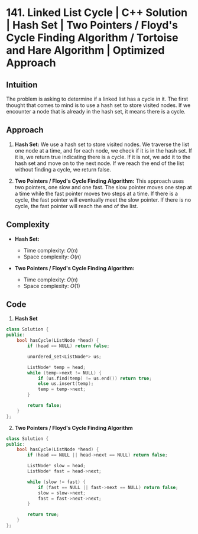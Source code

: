 # 141. Linked List Cycle | C++ Solution | Hash Set | Two Pointers / Floyd's Cycle Finding Algorithm / Tortoise and Hare Algorithm | Optimized Approach

## Intuition

The problem is asking to determine if a linked list has a cycle in it. The first thought that comes to mind is to use a hash set to store visited nodes. If we encounter a node that is already in the hash set, it means there is a cycle.

## Approach

1. **Hash Set:** We use a hash set to store visited nodes. We traverse the list one node at a time, and for each node, we check if it is in the hash set. If it is, we return true indicating there is a cycle. If it is not, we add it to the hash set and move on to the next node. If we reach the end of the list without finding a cycle, we return false.

2. **Two Pointers / Floyd's Cycle Finding Algorithm:** This approach uses two pointers, one slow and one fast. The slow pointer moves one step at a time while the fast pointer moves two steps at a time. If there is a cycle, the fast pointer will eventually meet the slow pointer. If there is no cycle, the fast pointer will reach the end of the list.

## Complexity

-   **Hash Set:**

    -   Time complexity: $O(n)$
    -   Space complexity: $O(n)$

-   **Two Pointers / Floyd's Cycle Finding Algorithm:**

    -   Time complexity: $O(n)$
    -   Space complexity: $O(1)$

## Code

1. **Hash Set**

```cpp
class Solution {
public:
    bool hasCycle(ListNode *head) {
        if (head == NULL) return false;

        unordered_set<ListNode*> us;

        ListNode* temp = head;
        while (temp->next != NULL) {
            if (us.find(temp) != us.end()) return true;
            else us.insert(temp);
            temp = temp->next;
        }

        return false;
    }
};
```

2. **Two Pointers / Floyd's Cycle Finding Algorithm**

```cpp
class Solution {
public:
    bool hasCycle(ListNode *head) {
        if (head == NULL || head->next == NULL) return false;

        ListNode* slow = head;
        ListNode* fast = head->next;

        while (slow != fast) {
            if (fast == NULL || fast->next == NULL) return false;
            slow = slow->next;
            fast = fast->next->next;
        }

        return true;
    }
};
```
